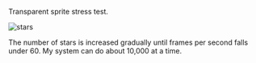 Transparent sprite stress test. 

![stars](https://raw.github.com/Bemmu/HaxeStarfield/master/img/stars.png "Stars")

The number of stars is increased gradually until frames per second falls under 60.
My system can do about 10,000 at a time.


